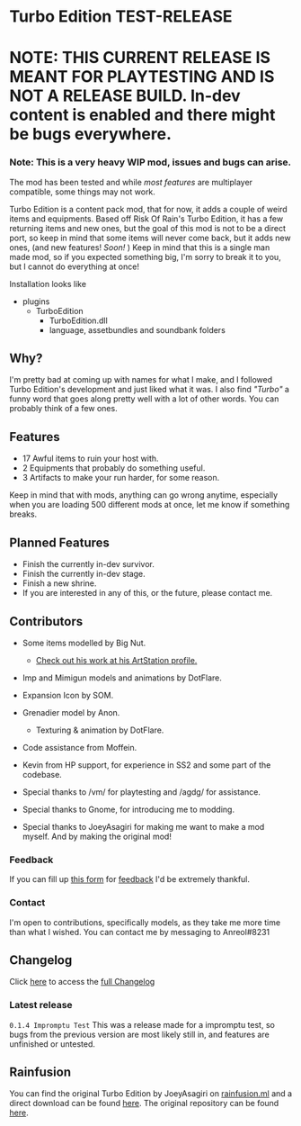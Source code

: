 # Turbo Edition TEST-RELEASE
# **NOTE:** THIS CURRENT RELEASE IS MEANT FOR **PLAYTESTING** AND IS **NOT** A RELEASE BUILD. In-dev content is enabled and there might be bugs everywhere. 
### **Note:** This is a very heavy **WIP** mod, **issues and bugs** can arise.
The mod has been tested and while *most features* are multiplayer compatible, some things may not work.

Turbo Edition is a content pack mod, that for now, it adds a couple of weird items and equipments.
Based off Risk Of Rain's Turbo Edition, it has a few returning items and new ones, but the goal of this mod is not to be a direct port, so keep in mind that some items will never come back, but it adds new ones, (and new features! *Soon!* )
Keep in mind that this is a single man made mod, so if you expected something big, I'm sorry to break it to you, but I cannot do everything at once!

Installation looks like
- plugins
	- TurboEdition
		- TurboEdition.dll
		- language, assetbundles and soundbank folders
## Why?
I'm pretty bad at coming up with names for what I make, and I followed Turbo Edition's development and just liked what it was.
I also find *"Turbo"* a funny word that goes along pretty well with a lot of other words. You can probably think of a few ones.

## Features
- 17 Awful items to ruin your host with.
- 2 Equipments that probably do something useful.
- 3 Artifacts to make your run harder, for some reason.

Keep in mind that with mods, anything can go wrong anytime, especially when you are loading 500 different mods at once, let me know if something breaks.

## Planned Features

- Finish the currently in-dev survivor.
- Finish the currently in-dev stage.
- Finish a new shrine.
- If you are interested in any of this, or the future, please contact me.

## Contributors
- Some items modelled by Big Nut.
	- [Check out his work at his ArtStation profile.](https://www.artstation.com/raditsys)

- Imp and Mimigun models and animations by DotFlare.
- Expansion Icon by SOM.
- Grenadier model by Anon.
	- Texturing & animation by DotFlare.
- Code assistance from Moffein.
- Kevin from HP support, for experience in SS2 and some part of the codebase.
- Special thanks to /vm/ for playtesting and /agdg/ for assistance.
- Special thanks to Gnome, for introducing me to modding.
- Special thanks to JoeyAsagiri for making me want to make a mod myself. And by making the original mod!

### Feedback
If you can fill up [this form](https://forms.gle/6kEEJdguHPrKzHNo9) for [feedback](https://forms.gle/6kEEJdguHPrKzHNo9) I'd be extremely thankful.

### Contact
I'm open to contributions, specifically models, as they take me more time than what I wished. 
You can contact me by messaging to Anreol#8231

## Changelog
Click [here](https://rentry.org/TurboEditionChangelog) to access the [full Changelog](https://rentry.org/TurboEditionChangelog)

### Latest release

`0.1.4 Impromptu Test`
This was a release made for a impromptu test, so bugs from the previous version are most likely still in, and features are unfinished or untested.

## Rainfusion
You can find the original Turbo Edition by JoeyAsagiri on [rainfusion.ml](https://rainfusion.ml/) and a direct download can be found [here](https://cdn.rainfusion.ml/download-mod/18f68f57-bcfd-4979-873c-6df90c33e353/turbo_edition_0.3.1.zip). The original repository can be found [here](https://github.com/JoeySmulders/RoR-Turbo-Edition).
